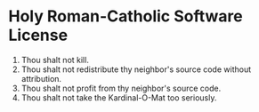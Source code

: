 # Holy Roman-Catholic Software License

1. Thou shalt not kill.
2. Thou shalt not redistribute thy neighbor's source code without attribution.
3. Thou shalt not profit from thy neighbor's source code.
4. Thou shalt not take the Kardinal-O-Mat too seriously.
